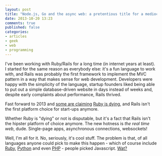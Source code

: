 ```yaml
---
layout: post
title: "Node.js, Go and the async web: a pretentious title for a mediocre blog post about development"
date: 2013-10-20 13:23
comments: true
published: false
categories:
- articles
- geek
- web
- programming
---
```


I've been working with Ruby/Rails for a long time (in internet years at least). I started for the same reason as everybody else: it's a fun language to work with, and Rails was probably the first framework to implement the MVC pattern in a way that makes sense for web development. Developers were happy with the simplicity of the language, startup founders liked being able to put out a simple database-driven website in days instead of weeks and, despite early complaints about performance, Rails thrived.

Fast forward to 2013 and [some are claiming](http://i.reddit.com/r/programming/comments/1oi8wd/ruby_is_a_dying_language/) [Ruby is dying](https://news.ycombinator.com/item?id=6553767), and Rails isn't the first platform choice for start-ups anymore.

Whether Ruby is "dying" or not is disputable, but it's a fact that Rails isn't the hipster platform of choice anymore. The new hotness is *the real time web*, dude. Single-page apps, asynchronous connections, websockets!

Well, I'm all for it. No, seriously, it's cool stuff. The problem is that, of all languages anyone could pick to make this happen - which of course include [Ruby](http://cramp.in/), [Python](http://www.tornadoweb.org) and even [PHP](http://socketo.me/) - people picked Javascript. [Wat?](https://www.destroyallsoftware.com/talks/wat)

